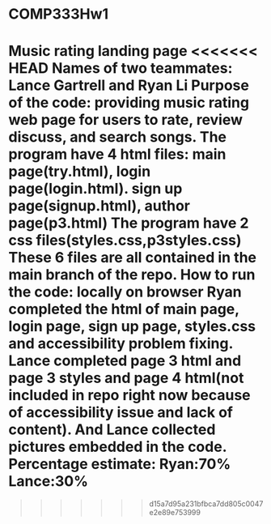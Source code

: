 # COMP333Hw1
Music rating landing page
<<<<<<< HEAD
Names of two teammates: Lance Gartrell and Ryan Li
Purpose of the code: providing music rating web page for users to rate, review discuss, and search songs.
The program have 4 html files: main page(try.html), login page(login.html). sign up page(signup.html), author page(p3.html)
The program have 2 css files(styles.css,p3styles.css)
These 6 files are all contained in the main branch of the repo.
How to run the code: locally on browser
Ryan completed the html of main page, login page, sign up page, styles.css and accessibility problem fixing.
Lance completed page 3 html and page 3 styles and page 4 html(not included in repo right now because of accessibility issue and lack of content). And Lance collected pictures embedded in the code.
Percentage estimate: Ryan:70%   Lance:30%
=======
>>>>>>> d15a7d95a231bfbca7dd805c0047e2e89e753999
